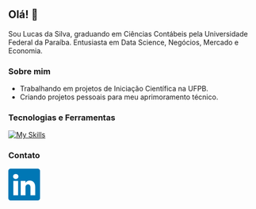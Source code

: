 ## Olá! 👋

Sou Lucas da Silva, graduando em Ciências Contábeis pela Universidade Federal da Paraíba. Entusiasta em Data Science, Negócios, Mercado e Economia.

### Sobre mim

- Trabalhando em projetos de Iniciação Científica na UFPB.
- Criando projetos pessoais para meu aprimoramento técnico.

### Tecnologias e Ferramentas

[![My Skills](https://skillicons.dev/icons?i=r,python,mysql)](https://skillicons.dev)

### Contato
[![LinkedIn](https://github.com/CLorant/readme-social-icons/blob/main/large/filled/linkedin.svg)](https://www.linkedin.com/in/luc-dasilva/)

